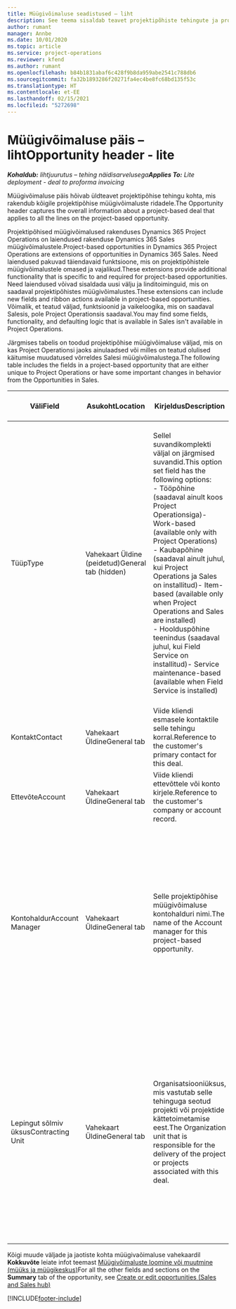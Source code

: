 ```yaml
---
title: Müügivõimaluse seadistused – liht
description: See teema sisaldab teavet projektipõhiste tehingute ja projektipõhiste müügivõimaluste ridade kohta.
author: rumant
manager: Annbe
ms.date: 10/01/2020
ms.topic: article
ms.service: project-operations
ms.reviewer: kfend
ms.author: rumant
ms.openlocfilehash: b84b1831abaf6c428f9b8da959abe2541c788db6
ms.sourcegitcommit: fa32b1893286f20271fa4ec4be8fc68bd135f53c
ms.translationtype: HT
ms.contentlocale: et-EE
ms.lasthandoff: 02/15/2021
ms.locfileid: "5272698"
---
```

# <a name="opportunity-header---lite"></a><span data-ttu-id="6221c-103">Müügivõimaluse päis – liht</span><span class="sxs-lookup"><span data-stu-id="6221c-103">Opportunity header - lite</span></span>

<span data-ttu-id="6221c-104">_**Kohaldub:** lihtjuurutus – tehing näidisarvelusega_</span><span class="sxs-lookup"><span data-stu-id="6221c-104">_**Applies To:** Lite deployment - deal to proforma invoicing_</span></span>

<span data-ttu-id="6221c-105">Müügivõimaluse päis hõivab üldteavet projektipõhise tehingu kohta, mis rakendub kõigile projektipõhise müügivõimaluste ridadele.</span><span class="sxs-lookup"><span data-stu-id="6221c-105">The Opportunity header captures the overall information about a project-based deal that applies to all the lines on the project-based opportunity.</span></span>

<span data-ttu-id="6221c-106">Projektipõhised müügivõimalused rakenduses Dynamics 365 Project Operations on laiendused rakenduse Dynamics 365 Sales müügivõimalustele.</span><span class="sxs-lookup"><span data-stu-id="6221c-106">Project-based opportunities in Dynamics 365 Project Operations are extensions of opportunities in Dynamics 365 Sales.</span></span> <span data-ttu-id="6221c-107">Need laiendused pakuvad täiendavaid funktsioone, mis on projektipõhistele müügivõimalustele omased ja vajalikud.</span><span class="sxs-lookup"><span data-stu-id="6221c-107">These extensions provide additional functionality that is specific to and required for project-based opportunities.</span></span> <span data-ttu-id="6221c-108">Need laiendused võivad sisaldada uusi välju ja linditoiminguid, mis on saadaval projektipõhistes müügivõimalustes.</span><span class="sxs-lookup"><span data-stu-id="6221c-108">These extensions can include new fields and ribbon actions available in project-based opportunities.</span></span> <span data-ttu-id="6221c-109">Võimalik, et teatud väljad, funktsioonid ja vaikeloogika, mis on saadaval Salesis, pole Project Operationsis saadaval.</span><span class="sxs-lookup"><span data-stu-id="6221c-109">You may find some fields, functionality, and defaulting logic that is available in Sales isn't available in Project Operations.</span></span>

<span data-ttu-id="6221c-110">Järgmises tabelis on toodud projektipõhise müügivõimaluse väljad, mis on kas Project Operationsi jaoks ainulaadsed või milles on teatud olulised käitumise muudatused võrreldes Salesi müügivõimalustega.</span><span class="sxs-lookup"><span data-stu-id="6221c-110">The following table includes the fields in a project-based opportunity that are either unique to Project Operations or have some important changes in behavior from the Opportunities in Sales.</span></span>

| <span data-ttu-id="6221c-111">**Väli**</span><span class="sxs-lookup"><span data-stu-id="6221c-111">**Field**</span></span> | <span data-ttu-id="6221c-112">**Asukoht**</span><span class="sxs-lookup"><span data-stu-id="6221c-112">**Location**</span></span> | <span data-ttu-id="6221c-113">**Kirjeldus**</span><span class="sxs-lookup"><span data-stu-id="6221c-113">**Description**</span></span> | <span data-ttu-id="6221c-114">**Allavoolu mõjud**</span><span class="sxs-lookup"><span data-stu-id="6221c-114">**Downstream impact**</span></span> |
| --- | --- | --- | --- |
| <span data-ttu-id="6221c-115">Tüüp</span><span class="sxs-lookup"><span data-stu-id="6221c-115">Type</span></span> | <span data-ttu-id="6221c-116">Vahekaart Üldine (peidetud)</span><span class="sxs-lookup"><span data-stu-id="6221c-116">General tab (hidden)</span></span> | <span data-ttu-id="6221c-117">Sellel suvandikomplekti väljal on järgmised suvandid.</span><span class="sxs-lookup"><span data-stu-id="6221c-117">This option set field has the following options:</span></span></br><span data-ttu-id="6221c-118">- Tööpõhine (saadaval ainult koos Project Operationsiga)</span><span class="sxs-lookup"><span data-stu-id="6221c-118">- Work-based (available only with Project Operations)</span></span></br><span data-ttu-id="6221c-119">- Kaubapõhine (saadaval ainult juhul, kui Project Operations ja Sales on installitud)</span><span class="sxs-lookup"><span data-stu-id="6221c-119">- Item-based (available only when Project Operations and Sales are installed)</span></span></br><span data-ttu-id="6221c-120">- Hoolduspõhine teenindus (saadaval juhul, kui Field Service on installitud)</span><span class="sxs-lookup"><span data-stu-id="6221c-120">- Service maintenance-based (available when Field Service is installed)</span></span> | <span data-ttu-id="6221c-121">Kui kasutate rakendust Project Operations, seatakse selle välja väärtuseks automaatselt **Tööpõhine**, mistõttu klassifitseerub müügivõimalus projektipõhisena.</span><span class="sxs-lookup"><span data-stu-id="6221c-121">When you use Project Operations, this field value is automatically set to **Work-based** which classifies the Opportunity as project-based.</span></span> <span data-ttu-id="6221c-122">Müügivõimalus peaks olema projektipõhine, et lubada kõik projektiga seotud laiendused ja funktsioonid selle tehingu allavoolu müügiprotsesside jaoks.</span><span class="sxs-lookup"><span data-stu-id="6221c-122">An Opportunity should be project-based to enable all project-specific extensions and functionality in the downstream sales process for this deal.</span></span> |
| <span data-ttu-id="6221c-123">Kontakt</span><span class="sxs-lookup"><span data-stu-id="6221c-123">Contact</span></span> | <span data-ttu-id="6221c-124">Vahekaart Üldine</span><span class="sxs-lookup"><span data-stu-id="6221c-124">General tab</span></span> | <span data-ttu-id="6221c-125">Viide kliendi esmasele kontaktile selle tehingu korral.</span><span class="sxs-lookup"><span data-stu-id="6221c-125">Reference to the customer's primary contact for this deal.</span></span> | |
| <span data-ttu-id="6221c-126">Ettevõte</span><span class="sxs-lookup"><span data-stu-id="6221c-126">Account</span></span> | <span data-ttu-id="6221c-127">Vahekaart Üldine</span><span class="sxs-lookup"><span data-stu-id="6221c-127">General tab</span></span> | <span data-ttu-id="6221c-128">Viide kliendi ettevõttele või konto kirjele.</span><span class="sxs-lookup"><span data-stu-id="6221c-128">Reference to the customer's company or account record.</span></span> | |
| <span data-ttu-id="6221c-129">Kontohaldur</span><span class="sxs-lookup"><span data-stu-id="6221c-129">Account Manager</span></span> | <span data-ttu-id="6221c-130">Vahekaart Üldine</span><span class="sxs-lookup"><span data-stu-id="6221c-130">General tab</span></span> | <span data-ttu-id="6221c-131">Selle projektipõhise müügivõimaluse kontohalduri nimi.</span><span class="sxs-lookup"><span data-stu-id="6221c-131">The name of the Account manager for this project-based opportunity.</span></span> | <span data-ttu-id="6221c-132">Kontohaldur vastutab kuni selle projekti lõpuleviimiseni kliendisuhete haldamise eest.</span><span class="sxs-lookup"><span data-stu-id="6221c-132">The Account manager is responsible for managing the relationship with the customer through the completion of this project.</span></span> <span data-ttu-id="6221c-133">Vastavalt kontohalduriga seotud broneeritud ressursi kirjele on lepingut sõlmiv üksus vaikeväärtusega.</span><span class="sxs-lookup"><span data-stu-id="6221c-133">Based on the bookable resource record tied to the Account manager, the contracting unit is defaulted.</span></span> |
| <span data-ttu-id="6221c-134">Lepingut sõlmiv üksus</span><span class="sxs-lookup"><span data-stu-id="6221c-134">Contracting Unit</span></span> | <span data-ttu-id="6221c-135">Vahekaart Üldine</span><span class="sxs-lookup"><span data-stu-id="6221c-135">General tab</span></span> | <span data-ttu-id="6221c-136">Organisatsiooniüksus, mis vastutab selle tehinguga seotud projekti või projektide kättetoimetamise eest.</span><span class="sxs-lookup"><span data-stu-id="6221c-136">The Organization unit that is responsible for the delivery of the project or projects associated with this deal.</span></span> | <span data-ttu-id="6221c-137">Lepingut sõlmiv üksus on ettevõtte see allüksus, kes pärast tehingu sulgemist projekti(d) teostab.</span><span class="sxs-lookup"><span data-stu-id="6221c-137">The contracting unit is the division of the company that will complete the project(s) after the deal is closed.</span></span> <span data-ttu-id="6221c-138">Igal lepingut sõlmival üksusel on valuuta ja seda valuutat kasutatakse prognoositavate ja tegelike projekti käigus tekkinud kulude aruandluseks.</span><span class="sxs-lookup"><span data-stu-id="6221c-138">Every contracting unit has a currency, and this currency is used to report estimated and actual costs incurred during the project.</span></span> |

<span data-ttu-id="6221c-139">Kõigi muude väljade ja jaotiste kohta müügivaõimaluse vahekaardil **Kokkuvõte** leiate infot teemast [Müügivõimaluste loomine või muutmine (müüks ja müügikeskus)](https://docs.microsoft.com/dynamics365/sales-enterprise/create-edit-opportunity-sales)</span><span class="sxs-lookup"><span data-stu-id="6221c-139">For all the other fields and sections on the **Summary** tab of the opportunity, see [Create or edit opportunities (Sales and Sales hub)](https://docs.microsoft.com/dynamics365/sales-enterprise/create-edit-opportunity-sales)</span></span>


[!INCLUDE[footer-include](../../includes/footer-banner.md)]